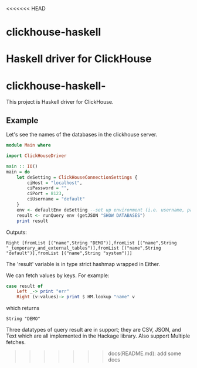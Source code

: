 <<<<<<< HEAD
# clickhouse-haskell

Haskell driver for ClickHouse
=======
# clickhouse-haskell-
This project is Haskell driver for ClickHouse.
## Example


Let's see the names of the databases in the clickhouse server.
```haskell
module Main where

import ClickHouseDriver

main :: IO()
main = do
    let deSetting = ClickHouseConnectionSettings {
        ciHost = "localhost",
        ciPassword = "",
        ciPort = 8123,
        ciUsername = "default"
    }
    env <- defaultEnv deSetting --set up environment (i.e. username, password etc.).
    result <- runQuery env (getJSON "SHOW DATABASES")
    print result

```
Outputs:
```
Right [fromList [("name",String "DEMO")],fromList [("name",String "_temporary_and_external_tables")],fromList [("name",String "default")],fromList [("name",String "system")]]
```
The 'result' variable is in type strict hashmap wrapped in Either.

We can fetch values by keys. For example:
```haskell
case result of
    Left _-> print "err"
    Right (v:values)-> print $ HM.lookup "name" v
```

which returns

```
String "DEMO"
```

Three datatypes of query result are in support; they are CSV, JSON, and Text which are all implemented in the Hackage library. Also support Multiple fetches. 
>>>>>>> docs(README.md): add some docs
